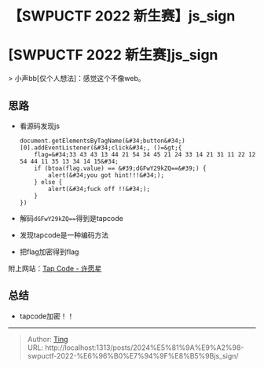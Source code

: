 # 【SWPUCTF 2022 新生赛】js_sign


# [SWPUCTF 2022 新生赛]js_sign

&gt; 小声bb[仅个人想法]：感觉这个不像web。

## 思路
* 看源码发现js

  ```
  document.getElementsByTagName(&#34;button&#34;)[0].addEventListener(&#34;click&#34;, ()=&gt;{
      flag=&#34;33 43 43 13 44 21 54 34 45 21 24 33 14 21 31 11 22 12 54 44 11 35 13 34 14 15&#34;
      if (btoa(flag.value) == &#39;dGFwY29kZQ==&#39;) {
          alert(&#34;you got hint!!!&#34;);
      } else {
          alert(&#34;fuck off !!&#34;);
      }    
  })
  
  ```

* 解码`dGFwY29kZQ==`得到是tapcode

* 发现tapcode是一种编码方法

* 把flag加密得到flag

附上网站：[Tap Code - 许愿星](https://www.wishingstarmoye.com/ctf/tapcode)


## 总结
* tapcode加密！！

---

> Author: [Ting](Tin10g.github.io)  
> URL: http://localhost:1313/posts/2024%E5%81%9A%E9%A2%98-swpuctf-2022-%E6%96%B0%E7%94%9F%E8%B5%9Bjs_sign/  

